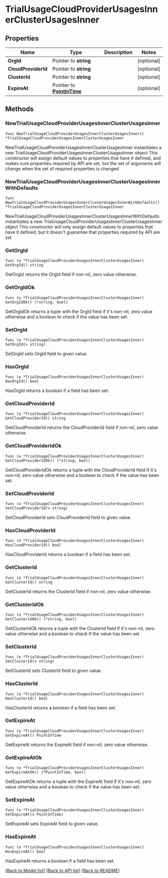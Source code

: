 # TrialUsageCloudProviderUsagesInnerClusterUsagesInner

## Properties

Name | Type | Description | Notes
------------ | ------------- | ------------- | -------------
**OrgId** | Pointer to **string** |  | [optional] 
**CloudProviderId** | Pointer to **string** |  | [optional] 
**ClusterId** | Pointer to **string** |  | [optional] 
**ExpireAt** | Pointer to [**PointInTime**](PointInTime.md) |  | [optional] 

## Methods

### NewTrialUsageCloudProviderUsagesInnerClusterUsagesInner

`func NewTrialUsageCloudProviderUsagesInnerClusterUsagesInner() *TrialUsageCloudProviderUsagesInnerClusterUsagesInner`

NewTrialUsageCloudProviderUsagesInnerClusterUsagesInner instantiates a new TrialUsageCloudProviderUsagesInnerClusterUsagesInner object
This constructor will assign default values to properties that have it defined,
and makes sure properties required by API are set, but the set of arguments
will change when the set of required properties is changed

### NewTrialUsageCloudProviderUsagesInnerClusterUsagesInnerWithDefaults

`func NewTrialUsageCloudProviderUsagesInnerClusterUsagesInnerWithDefaults() *TrialUsageCloudProviderUsagesInnerClusterUsagesInner`

NewTrialUsageCloudProviderUsagesInnerClusterUsagesInnerWithDefaults instantiates a new TrialUsageCloudProviderUsagesInnerClusterUsagesInner object
This constructor will only assign default values to properties that have it defined,
but it doesn't guarantee that properties required by API are set

### GetOrgId

`func (o *TrialUsageCloudProviderUsagesInnerClusterUsagesInner) GetOrgId() string`

GetOrgId returns the OrgId field if non-nil, zero value otherwise.

### GetOrgIdOk

`func (o *TrialUsageCloudProviderUsagesInnerClusterUsagesInner) GetOrgIdOk() (*string, bool)`

GetOrgIdOk returns a tuple with the OrgId field if it's non-nil, zero value otherwise
and a boolean to check if the value has been set.

### SetOrgId

`func (o *TrialUsageCloudProviderUsagesInnerClusterUsagesInner) SetOrgId(v string)`

SetOrgId sets OrgId field to given value.

### HasOrgId

`func (o *TrialUsageCloudProviderUsagesInnerClusterUsagesInner) HasOrgId() bool`

HasOrgId returns a boolean if a field has been set.

### GetCloudProviderId

`func (o *TrialUsageCloudProviderUsagesInnerClusterUsagesInner) GetCloudProviderId() string`

GetCloudProviderId returns the CloudProviderId field if non-nil, zero value otherwise.

### GetCloudProviderIdOk

`func (o *TrialUsageCloudProviderUsagesInnerClusterUsagesInner) GetCloudProviderIdOk() (*string, bool)`

GetCloudProviderIdOk returns a tuple with the CloudProviderId field if it's non-nil, zero value otherwise
and a boolean to check if the value has been set.

### SetCloudProviderId

`func (o *TrialUsageCloudProviderUsagesInnerClusterUsagesInner) SetCloudProviderId(v string)`

SetCloudProviderId sets CloudProviderId field to given value.

### HasCloudProviderId

`func (o *TrialUsageCloudProviderUsagesInnerClusterUsagesInner) HasCloudProviderId() bool`

HasCloudProviderId returns a boolean if a field has been set.

### GetClusterId

`func (o *TrialUsageCloudProviderUsagesInnerClusterUsagesInner) GetClusterId() string`

GetClusterId returns the ClusterId field if non-nil, zero value otherwise.

### GetClusterIdOk

`func (o *TrialUsageCloudProviderUsagesInnerClusterUsagesInner) GetClusterIdOk() (*string, bool)`

GetClusterIdOk returns a tuple with the ClusterId field if it's non-nil, zero value otherwise
and a boolean to check if the value has been set.

### SetClusterId

`func (o *TrialUsageCloudProviderUsagesInnerClusterUsagesInner) SetClusterId(v string)`

SetClusterId sets ClusterId field to given value.

### HasClusterId

`func (o *TrialUsageCloudProviderUsagesInnerClusterUsagesInner) HasClusterId() bool`

HasClusterId returns a boolean if a field has been set.

### GetExpireAt

`func (o *TrialUsageCloudProviderUsagesInnerClusterUsagesInner) GetExpireAt() PointInTime`

GetExpireAt returns the ExpireAt field if non-nil, zero value otherwise.

### GetExpireAtOk

`func (o *TrialUsageCloudProviderUsagesInnerClusterUsagesInner) GetExpireAtOk() (*PointInTime, bool)`

GetExpireAtOk returns a tuple with the ExpireAt field if it's non-nil, zero value otherwise
and a boolean to check if the value has been set.

### SetExpireAt

`func (o *TrialUsageCloudProviderUsagesInnerClusterUsagesInner) SetExpireAt(v PointInTime)`

SetExpireAt sets ExpireAt field to given value.

### HasExpireAt

`func (o *TrialUsageCloudProviderUsagesInnerClusterUsagesInner) HasExpireAt() bool`

HasExpireAt returns a boolean if a field has been set.


[[Back to Model list]](../README.md#documentation-for-models) [[Back to API list]](../README.md#documentation-for-api-endpoints) [[Back to README]](../README.md)


